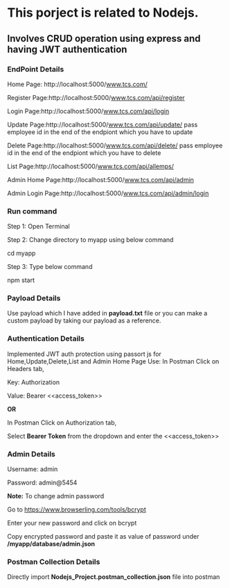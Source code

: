 # This porject is related to Nodejs. 
## Involves CRUD operation using express and having JWT authentication
### EndPoint Details
Home Page: http://localhost:5000/www.tcs.com/

Register Page:http://localhost:5000/www.tcs.com/api/register

Login Page:http://localhost:5000/www.tcs.com/api/login

Update Page:http://localhost:5000/www.tcs.com/api/update/  pass employee id in the end of the endpiont which you have to update

Delete Page:http://localhost:5000/www.tcs.com/api/delete/ pass employee id in the end of the endpiont which you have to delete

List Page:http://localhost:5000/www.tcs.com/api/allemps/ 

Admin Home Page:http://localhost:5000/www.tcs.com/api/admin

Admin Login Page:http://localhost:5000/www.tcs.com/api/admin/login

### Run command
Step 1: Open Terminal 

Step 2: Change directory to myapp using below command 

cd myapp

Step 3: Type below command

npm start

### Payload Details
Use payload which I have added in **payload.txt** file or you can make a custom payload by taking our payload as a reference.

### Authentication Details
Implemented JWT auth protection using passort js for Home,Update,Delete,List and Admin Home Page
Use: In Postman Click on Headers tab,

Key: Authorization 

Value: Bearer <<access_token>>

**OR**

In Postman Click on Authorization tab,

Select **Bearer Token** from the dropdown and enter the <<access_token>>

### Admin Details
Username: admin

Password: admin@5454

**Note:** To change admin password

Go to https://www.browserling.com/tools/bcrypt 

Enter your new password and click on bcrypt
 
Copy encrypted password and paste it as value of password under **/myapp/database/admin.json**

### Postman Collection Details

Directly import **Nodejs_Project.postman_collection.json** file into postman